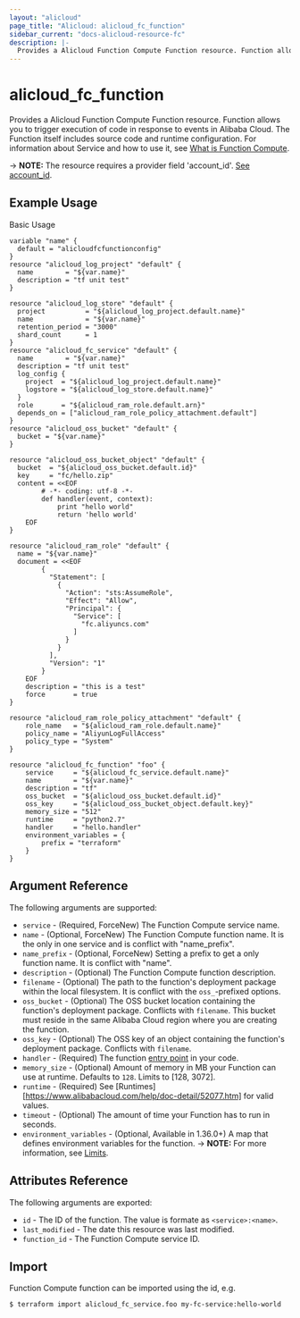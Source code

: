 ```yaml
---
layout: "alicloud"
page_title: "Alicloud: alicloud_fc_function"
sidebar_current: "docs-alicloud-resource-fc"
description: |-
  Provides a Alicloud Function Compute Function resource. Function allows you to trigger execution of code in response to events in Alibaba Cloud. The Function itself includes source code and runtime configuration.
---
```


# alicloud\_fc\_function

Provides a Alicloud Function Compute Function resource. Function allows you to trigger execution of code in response to events in Alibaba Cloud. The Function itself includes source code and runtime configuration.
 For information about Service and how to use it, see [What is Function Compute](https://www.alibabacloud.com/help/doc-detail/52895.htm).

-> **NOTE:** The resource requires a provider field 'account_id'. [See account_id](https://www.terraform.io/docs/providers/alicloud/index.html#account_id).

## Example Usage

Basic Usage

```
variable "name" {
  default = "alicloudfcfunctionconfig"
}
resource "alicloud_log_project" "default" {
  name        = "${var.name}"
  description = "tf unit test"
}

resource "alicloud_log_store" "default" {
  project          = "${alicloud_log_project.default.name}"
  name             = "${var.name}"
  retention_period = "3000"
  shard_count      = 1
}
resource "alicloud_fc_service" "default" {
  name        = "${var.name}"
  description = "tf unit test"
  log_config {
    project  = "${alicloud_log_project.default.name}"
    logstore = "${alicloud_log_store.default.name}"
  }
  role       = "${alicloud_ram_role.default.arn}"
  depends_on = ["alicloud_ram_role_policy_attachment.default"]
}
resource "alicloud_oss_bucket" "default" {
  bucket = "${var.name}"
}

resource "alicloud_oss_bucket_object" "default" {
  bucket  = "${alicloud_oss_bucket.default.id}"
  key     = "fc/hello.zip"
  content = <<EOF
        # -*- coding: utf-8 -*-
        def handler(event, context):
            print "hello world"
            return 'hello world'
    EOF
}

resource "alicloud_ram_role" "default" {
  name = "${var.name}"
  document = <<EOF
        {
          "Statement": [
            {
              "Action": "sts:AssumeRole",
              "Effect": "Allow",
              "Principal": {
                "Service": [
                  "fc.aliyuncs.com"
                ]
              }
            }
          ],
          "Version": "1"
        }
    EOF
    description = "this is a test"
    force       = true
}

resource "alicloud_ram_role_policy_attachment" "default" {
    role_name   = "${alicloud_ram_role.default.name}"
    policy_name = "AliyunLogFullAccess"
    policy_type = "System"
}

resource "alicloud_fc_function" "foo" {
    service     = "${alicloud_fc_service.default.name}"
    name        = "${var.name}"
    description = "tf"
    oss_bucket  = "${alicloud_oss_bucket.default.id}"
    oss_key     = "${alicloud_oss_bucket_object.default.key}"
    memory_size = "512"
    runtime     = "python2.7"
    handler     = "hello.handler"
    environment_variables = {
        prefix = "terraform"
    }
}
```
## Argument Reference

The following arguments are supported:

* `service` - (Required, ForceNew) The Function Compute service name.
* `name` - (Optional, ForceNew) The Function Compute function name. It is the only in one service and is conflict with "name_prefix".
* `name_prefix` - (Optional, ForceNew) Setting a prefix to get a only function name. It is conflict with "name".
* `description` - (Optional) The Function Compute function description.
* `filename` - (Optional) The path to the function's deployment package within the local filesystem. It is conflict with the `oss_`-prefixed options.
* `oss_bucket` - (Optional) The OSS bucket location containing the function's deployment package. Conflicts with `filename`. This bucket must reside in the same Alibaba Cloud region where you are creating the function.
* `oss_key` - (Optional) The OSS key of an object containing the function's deployment package. Conflicts with `filename`.
* `handler` - (Required) The function [entry point](https://www.alibabacloud.com/help/doc-detail/62213.htm) in your code.
* `memory_size` - (Optional) Amount of memory in MB your Function can use at runtime. Defaults to `128`. Limits to [128, 3072].
* `runtime` - (Required) See [Runtimes][https://www.alibabacloud.com/help/doc-detail/52077.htm] for valid values.
* `timeout` - (Optional) The amount of time your Function has to run in seconds.
* `environment_variables` - (Optional, Available in 1.36.0+) A map that defines environment variables for the function.
-> **NOTE:** For more information, see [Limits](https://www.alibabacloud.com/help/doc-detail/51907.htm).

## Attributes Reference

The following arguments are exported:

* `id` - The ID of the function. The value is formate as `<service>:<name>`.
* `last_modified` - The date this resource was last modified.
* `function_id` - The Function Compute service ID.

## Import

Function Compute function can be imported using the id, e.g.

```
$ terraform import alicloud_fc_service.foo my-fc-service:hello-world
```

